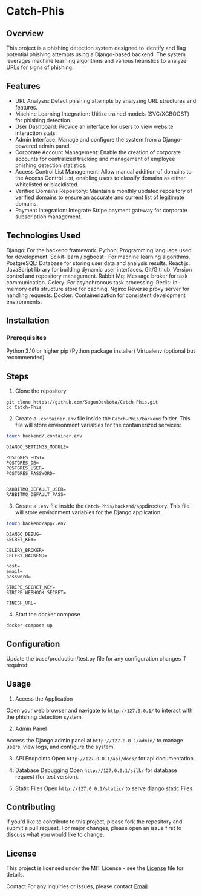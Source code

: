 # Catch-Phis
## Overview
This project is a phishing detection system designed to identify and flag potential phishing attempts using a Django-based backend. The system leverages machine learning algorithms and various heuristics to analyze URLs for signs of phishing.

## Features
* URL Analysis: Detect phishing attempts by analyzing URL structures and features.
* Machine Learning Integration: Utilize trained models (SVC/XGBOOST) for phishing detection.
* User Dashboard: Provide an interface for users to view website interaction stats.
* Admin Interface: Manage and configure the system from a Django-powered admin panel.
* Corporate Account Management: Enable the creation of corporate accounts for centralized tracking and management of employee phishing detection statistics.
* Access Control List Management: Allow manual addition of domains to the Access Control List, enabling users to classify domains as either whitelisted or blacklisted.
* Verified Domains Repository: Maintain a monthly updated repository of verified domains to ensure an accurate and current list of legitimate domains.
* Payment Integration: Integrate Stripe payment gateway for corporate subscription management.

## Technologies Used
Django: For the backend framework.
Python: Programming language used for development.
Scikit-learn / xgboost : For machine learning algorithms.
PostgreSQL: Database for storing user data and analysis results.
React js: JavaScript library for building dynamic user interfaces.
Git/Github: Version control and repository management.
Rabbit Mq: Message broker for task communication.
Celery: For asynchronous task processing.
Redis: In-memory data structure store for caching.
Nginx: Reverse proxy server for handling requests.
Docker: Containerization for consistent development environments.

## Installation 
### Prerequisites
Python 3.10 or higher
pip (Python package installer)
Virtualenv (optional but recommended)

## Steps

1. Clone the repository
```
git clone https://github.com/SagunDevkota/Catch-Phis.git
cd Catch-Phis
```
2. Create a `.container.env` file inside the `Catch-Phis/backend` folder. This file will store environment variables for the containerized services:
```bash
touch backend/.container.env
```
```env
DJANGO_SETTINGS_MODULE=

POSTGRES_HOST=
POSTGRES_DB=
POSTGRES_USER=
POSTGRES_PASSWORD=


RABBITMQ_DEFAULT_USER=
RABBITMQ_DEFAULT_PASS=
```

3. Create a `.env` file inside the `Catch-Phis/backend/app`directory. This file will store environment variables for the Django application:
```bash
touch backend/app/.env
```
```env
DJANGO_DEBUG=
SECRET_KEY=

CELERY_BROKER=
CELERY_BACKEND=

host=
email=
password=

STRIPE_SECRET_KEY=
STRIPE_WEBHOOK_SECRET=

FINISH_URL=
```

4. Start the docker compose
```
docker-compose up
```

## Configuration
Update the base/production/test.py file for any configuration changes if required:

## Usage
1. Access the Application

Open your web browser and navigate to `http://127.0.0.1/` to interact with the phishing detection system.

2. Admin Panel

Access the Django admin panel at `http://127.0.0.1/admin/` to manage users, view logs, and configure the system.

3. API Endpoints
Open `http://127.0.0.1/api/docs/` for api documentation.

4. Database Debugging
Open `http://127.0.0.1/silk/` for database request (for test version).

5. Static Files
Open `http://127.0.0.1/static/` to serve django static Files


## Contributing
If you'd like to contribute to this project, please fork the repository and submit a pull request. For major changes, please open an issue first to discuss what you would like to change.

## License
This project is licensed under the MIT License - see the [License](https://github.com/SagunDevkota/Catch-Phis?tab=MIT-1-ov-file#readme) file for details.

Contact
For any inquiries or issues, please contact [Email](mailto:sagundevyt@gmail.com)